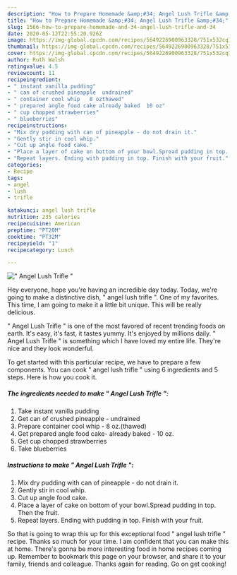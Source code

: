 ```yaml
---
description: "How to Prepare Homemade &amp;#34; Angel Lush Trifle &amp;#34;"
title: "How to Prepare Homemade &amp;#34; Angel Lush Trifle &amp;#34;"
slug: 1566-how-to-prepare-homemade-and-34-angel-lush-trifle-and-34
date: 2020-05-12T22:55:20.926Z
image: https://img-global.cpcdn.com/recipes/5649226900963328/751x532cq70/angel-lush-trifle-recipe-main-photo.jpg
thumbnail: https://img-global.cpcdn.com/recipes/5649226900963328/751x532cq70/angel-lush-trifle-recipe-main-photo.jpg
cover: https://img-global.cpcdn.com/recipes/5649226900963328/751x532cq70/angel-lush-trifle-recipe-main-photo.jpg
author: Ruth Walsh
ratingvalue: 4.5
reviewcount: 11
recipeingredient:
- " instant vanilla pudding"
- " can of crushed pineapple  undrained"
- " container cool whip   8 ozthawed"
- " prepared angle food cake already baked  10 oz"
- " cup chopped strawberries"
- " blueberries"
recipeinstructions:
- "Mix dry pudding with can of pineapple - do not drain it."
- "Gently stir in cool whip."
- "Cut up angle food cake."
- "Place a layer of cake on bottom of your bowl.Spread pudding in top. Then the fruit."
- "Repeat layers. Ending with pudding in top. Finish with your fruit."
categories:
- Recipe
tags:
- angel
- lush
- trifle

katakunci: angel lush trifle 
nutrition: 235 calories
recipecuisine: American
preptime: "PT20M"
cooktime: "PT32M"
recipeyield: "1"
recipecategory: Lunch

---
```



![&#34; Angel Lush Trifle &#34;](https://img-global.cpcdn.com/recipes/5649226900963328/751x532cq70/angel-lush-trifle-recipe-main-photo.jpg)

Hey everyone, hope you're having an incredible day today. Today, we're going to make a distinctive dish, &#34; angel lush trifle &#34;. One of my favorites. This time, I am going to make it a little bit unique. This will be really delicious.



&#34; Angel Lush Trifle &#34; is one of the most favored of recent trending foods on earth. It's easy, it's fast, it tastes yummy. It's enjoyed by millions daily. &#34; Angel Lush Trifle &#34; is something which I have loved my entire life. They're nice and they look wonderful.


To get started with this particular recipe, we have to prepare a few components. You can cook &#34; angel lush trifle &#34; using 6 ingredients and 5 steps. Here is how you cook it.

<!--inarticleads1-->

##### The ingredients needed to make &#34; Angel Lush Trifle &#34;:

1. Take  instant vanilla pudding
1. Get  can of crushed pineapple - undrained
1. Prepare  container cool whip -  8 oz.(thawed)
1. Get  prepared angle food cake- already baked - 10 oz.
1. Get  cup chopped strawberries
1. Take  blueberries




<!--inarticleads2-->

##### Instructions to make &#34; Angel Lush Trifle &#34;:

1. Mix dry pudding with can of pineapple - do not drain it.
1. Gently stir in cool whip.
1. Cut up angle food cake.
1. Place a layer of cake on bottom of your bowl.Spread pudding in top. Then the fruit.
1. Repeat layers. Ending with pudding in top. Finish with your fruit.




So that is going to wrap this up for this exceptional food &#34; angel lush trifle &#34; recipe. Thanks so much for your time. I am confident that you can make this at home. There's gonna be more interesting food in home recipes coming up. Remember to bookmark this page on your browser, and share it to your family, friends and colleague. Thanks again for reading. Go on get cooking!
